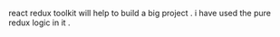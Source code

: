 

react redux toolkit  will help to build a big project . i have used the pure redux logic in it . 

